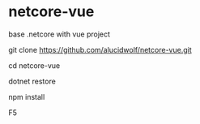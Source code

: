 # netcore-vue
base .netcore with vue project

git clone https://github.com/alucidwolf/netcore-vue.git

cd netcore-vue

dotnet restore

npm install

F5
